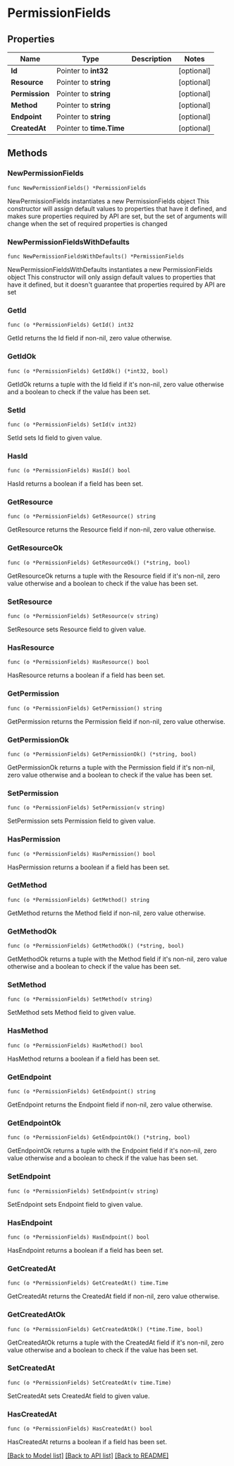# PermissionFields

## Properties

Name | Type | Description | Notes
------------ | ------------- | ------------- | -------------
**Id** | Pointer to **int32** |  | [optional] 
**Resource** | Pointer to **string** |  | [optional] 
**Permission** | Pointer to **string** |  | [optional] 
**Method** | Pointer to **string** |  | [optional] 
**Endpoint** | Pointer to **string** |  | [optional] 
**CreatedAt** | Pointer to **time.Time** |  | [optional] 

## Methods

### NewPermissionFields

`func NewPermissionFields() *PermissionFields`

NewPermissionFields instantiates a new PermissionFields object
This constructor will assign default values to properties that have it defined,
and makes sure properties required by API are set, but the set of arguments
will change when the set of required properties is changed

### NewPermissionFieldsWithDefaults

`func NewPermissionFieldsWithDefaults() *PermissionFields`

NewPermissionFieldsWithDefaults instantiates a new PermissionFields object
This constructor will only assign default values to properties that have it defined,
but it doesn't guarantee that properties required by API are set

### GetId

`func (o *PermissionFields) GetId() int32`

GetId returns the Id field if non-nil, zero value otherwise.

### GetIdOk

`func (o *PermissionFields) GetIdOk() (*int32, bool)`

GetIdOk returns a tuple with the Id field if it's non-nil, zero value otherwise
and a boolean to check if the value has been set.

### SetId

`func (o *PermissionFields) SetId(v int32)`

SetId sets Id field to given value.

### HasId

`func (o *PermissionFields) HasId() bool`

HasId returns a boolean if a field has been set.

### GetResource

`func (o *PermissionFields) GetResource() string`

GetResource returns the Resource field if non-nil, zero value otherwise.

### GetResourceOk

`func (o *PermissionFields) GetResourceOk() (*string, bool)`

GetResourceOk returns a tuple with the Resource field if it's non-nil, zero value otherwise
and a boolean to check if the value has been set.

### SetResource

`func (o *PermissionFields) SetResource(v string)`

SetResource sets Resource field to given value.

### HasResource

`func (o *PermissionFields) HasResource() bool`

HasResource returns a boolean if a field has been set.

### GetPermission

`func (o *PermissionFields) GetPermission() string`

GetPermission returns the Permission field if non-nil, zero value otherwise.

### GetPermissionOk

`func (o *PermissionFields) GetPermissionOk() (*string, bool)`

GetPermissionOk returns a tuple with the Permission field if it's non-nil, zero value otherwise
and a boolean to check if the value has been set.

### SetPermission

`func (o *PermissionFields) SetPermission(v string)`

SetPermission sets Permission field to given value.

### HasPermission

`func (o *PermissionFields) HasPermission() bool`

HasPermission returns a boolean if a field has been set.

### GetMethod

`func (o *PermissionFields) GetMethod() string`

GetMethod returns the Method field if non-nil, zero value otherwise.

### GetMethodOk

`func (o *PermissionFields) GetMethodOk() (*string, bool)`

GetMethodOk returns a tuple with the Method field if it's non-nil, zero value otherwise
and a boolean to check if the value has been set.

### SetMethod

`func (o *PermissionFields) SetMethod(v string)`

SetMethod sets Method field to given value.

### HasMethod

`func (o *PermissionFields) HasMethod() bool`

HasMethod returns a boolean if a field has been set.

### GetEndpoint

`func (o *PermissionFields) GetEndpoint() string`

GetEndpoint returns the Endpoint field if non-nil, zero value otherwise.

### GetEndpointOk

`func (o *PermissionFields) GetEndpointOk() (*string, bool)`

GetEndpointOk returns a tuple with the Endpoint field if it's non-nil, zero value otherwise
and a boolean to check if the value has been set.

### SetEndpoint

`func (o *PermissionFields) SetEndpoint(v string)`

SetEndpoint sets Endpoint field to given value.

### HasEndpoint

`func (o *PermissionFields) HasEndpoint() bool`

HasEndpoint returns a boolean if a field has been set.

### GetCreatedAt

`func (o *PermissionFields) GetCreatedAt() time.Time`

GetCreatedAt returns the CreatedAt field if non-nil, zero value otherwise.

### GetCreatedAtOk

`func (o *PermissionFields) GetCreatedAtOk() (*time.Time, bool)`

GetCreatedAtOk returns a tuple with the CreatedAt field if it's non-nil, zero value otherwise
and a boolean to check if the value has been set.

### SetCreatedAt

`func (o *PermissionFields) SetCreatedAt(v time.Time)`

SetCreatedAt sets CreatedAt field to given value.

### HasCreatedAt

`func (o *PermissionFields) HasCreatedAt() bool`

HasCreatedAt returns a boolean if a field has been set.


[[Back to Model list]](../README.md#documentation-for-models) [[Back to API list]](../README.md#documentation-for-api-endpoints) [[Back to README]](../README.md)



